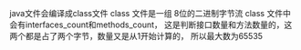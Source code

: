 java文件会编译成class文件
class 文件是一组 8位的二进制字节流
class 文件中会有interfaces_count和methods_count，
这是判断接口数量和方法数量的，这两个都是占了两个字节，数量又是从1开始计算的，
所以最大数为65535
